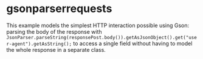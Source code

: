 # gsonparserrequests
This example models the simplest HTTP interaction possible using Gson: parsing the body of the response with `JsonParser.parseString(responsePost.body()).getAsJsonObject().get("user-agent").getAsString();` to access a single field without having to model the whole response in a separate class.